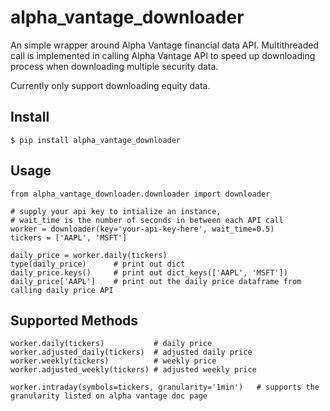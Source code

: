# alpha_vantage_downloader

An simple wrapper around Alpha Vantage financial data API. Multithreaded call
is implemented in calling Alpha Vantage API to speed up downloading process when
downloading multiple security data.  

Currently only support downloading equity data.

## Install

```
$ pip install alpha_vantage_downloader
```

## Usage

```
from alpha_vantage_downloader.downloader import downloader

# supply your api key to intialize an instance, 
# wait_time is the number of seconds in between each API call
worker = downloader(key='your-api-key-here', wait_time=0.5)   
tickers = ['AAPL', 'MSFT']

daily_price = worker.daily(tickers)
type(daily_price)      # print out dict
daily_price.keys()     # print out dict_keys(['AAPL', 'MSFT'])
daily_price['AAPL']    # print out the daily price dataframe from calling daily price API

```

## Supported Methods

```
worker.daily(tickers)           # daily price
worker.adjusted_daily(tickers)  # adjusted daily price
worker.weekly(tickers)          # weekly price
worker.adjusted_weekly(tickers) # adjusted weekly price

worker.intraday(symbols=tickers, granularity='1min')   # supports the granularity listed on alpha vantage doc page

```